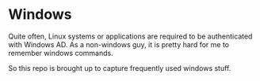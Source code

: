 # Windows

Quite often, Linux systems or applications are required to be authenticated with Windows AD. As a non-windows guy, it is pretty hard for
me to remember windows commands. 

So this repo is brought up to capture frequently used windows stuff. 
